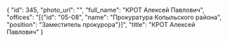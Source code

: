 {
    "id": 345,
    "photo_url": "",
    "full_name": "КРОТ Алексей Павлович",
    "offices": "[{\"id\": \"05-08\", \"name\": \"Прокуратура Копыльского района\", \"position\": \"Заместитель прокурора\"}]",
    "title": "КРОТ Алексей Павлович"
}